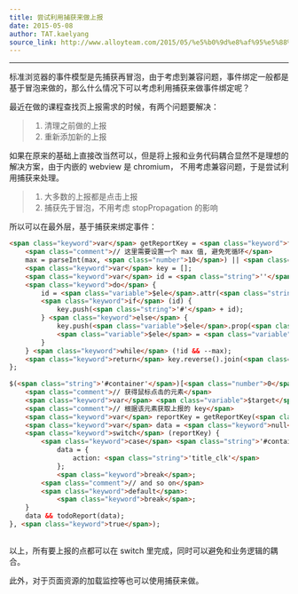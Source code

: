 ```yaml
---
title: 尝试利用捕获来做上报
date: 2015-05-08
author: TAT.kaelyang
source_link: http://www.alloyteam.com/2015/05/%e5%b0%9d%e8%af%95%e5%88%a9%e7%94%a8%e6%8d%95%e8%8e%b7%e6%9d%a5%e5%81%9a%e4%b8%8a%e6%8a%a5/
---
```


* * *

标准浏览器的事件模型是先捕获再冒泡，由于考虑到兼容问题，事件绑定一般都是基于冒泡来做的，那么什么情况下可以考虑利用捕获来做事件绑定呢？

最近在做的课程查找页上报需求的时候，有两个问题要解决：

> 1.  清理之前做的上报
> 2.  重新添加新的上报

如果在原来的基础上直接改当然可以，但是将上报和业务代码耦合显然不是理想的解决方案，由于内嵌的 webview 是 chromium， 不用考虑兼容问题，于是尝试利用捕获来处理。

> 1.  大多数的上报都是点击上报
> 2.  捕获先于冒泡，不用考虑 stopPropagation 的影响

所以可以在最外层，基于捕获来绑定事件：

```html
<span class="keyword">var</span> getReportKey = <span class="keyword">function</span>(<span class="variable">$ele</span>, max) {
    <span class="comment">// 这里需要设置一个 max 值, 避免死循环</span>
    max = parseInt(max, <span class="number">10</span>) || <span class="number">5</span>;
    <span class="keyword">var</span> key = [];
    <span class="keyword">var</span> id = <span class="string">''</span>;
    <span class="keyword">do</span> {
        id = <span class="variable">$ele</span>.attr(<span class="string">'id'</span>);
        <span class="keyword">if</span> (id) {
            key.push(<span class="string">'#'</span> + id);
        } <span class="keyword">else</span> {
            key.push(<span class="variable">$ele</span>.prop(<span class="string">"tagName"</span>).toLowerCase());
            <span class="variable">$ele</span> = <span class="variable">$ele</span>.<span class="keyword">parent</span>();
        }
    } <span class="keyword">while</span> (!id && --max);
    <span class="keyword">return</span> key.reverse().join(<span class="string">' '</span>);
};
 
$(<span class="string">'#container'</span>)[<span class="number">0</span>].addEventListener(<span class="string">'click'</span>, <span class="keyword">function</span>(event) {
    <span class="comment">// 获得鼠标点击的元素</span>
    <span class="keyword">var</span> <span class="variable">$target</span> = $(event.target);
    <span class="comment">// 根据该元素获取上报的 key</span>
    <span class="keyword">var</span> reportKey = getReportKey(<span class="variable">$target</span>);
    <span class="keyword">var</span> data = <span class="keyword">null</span>;
    <span class="keyword">switch</span> (reportKey) {
        <span class="keyword">case</span> <span class="string">'#container h3 a'</span>:
            data = {
                action: <span class="string">'title_clk'</span>
            };
            <span class="keyword">break</span>;
        <span class="comment">// and so on</span>
        <span class="keyword">default</span>:
            <span class="keyword">break</span>;
    }
    data && todoReport(data);
}, <span class="keyword">true</span>);
 
```

以上，所有要上报的点都可以在 switch 里完成，同时可以避免和业务逻辑的耦合。

此外，对于页面资源的加载监控等也可以使用捕获来做。